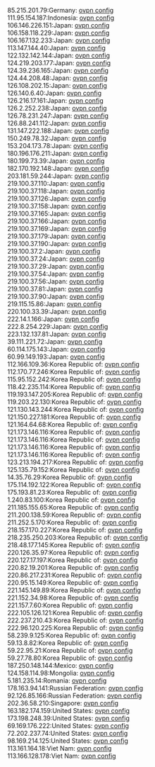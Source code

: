 85.215.201.79:Germany: [ovpn config](vpn/85_215_201_79.ovpn)  
111.95.154.187:Indonesia: [ovpn config](vpn/111_95_154_187.ovpn)  
106.146.226.151:Japan: [ovpn config](vpn/106_146_226_151.ovpn)  
106.158.118.229:Japan: [ovpn config](vpn/106_158_118_229.ovpn)  
106.167.132.233:Japan: [ovpn config](vpn/106_167_132_233.ovpn)  
113.147.144.40:Japan: [ovpn config](vpn/113_147_144_40.ovpn)  
122.132.142.144:Japan: [ovpn config](vpn/122_132_142_144.ovpn)  
124.219.203.177:Japan: [ovpn config](vpn/124_219_203_177.ovpn)  
124.39.236.165:Japan: [ovpn config](vpn/124_39_236_165.ovpn)  
124.44.208.48:Japan: [ovpn config](vpn/124_44_208_48.ovpn)  
126.108.202.15:Japan: [ovpn config](vpn/126_108_202_15.ovpn)  
126.140.6.40:Japan: [ovpn config](vpn/126_140_6_40.ovpn)  
126.216.17.161:Japan: [ovpn config](vpn/126_216_17_161.ovpn)  
126.2.252.238:Japan: [ovpn config](vpn/126_2_252_238.ovpn)  
126.78.231.247:Japan: [ovpn config](vpn/126_78_231_247.ovpn)  
126.88.241.112:Japan: [ovpn config](vpn/126_88_241_112.ovpn)  
131.147.222.188:Japan: [ovpn config](vpn/131_147_222_188.ovpn)  
150.249.78.32:Japan: [ovpn config](vpn/150_249_78_32.ovpn)  
153.204.173.78:Japan: [ovpn config](vpn/153_204_173_78.ovpn)  
180.196.176.211:Japan: [ovpn config](vpn/180_196_176_211.ovpn)  
180.199.73.39:Japan: [ovpn config](vpn/180_199_73_39.ovpn)  
182.170.192.148:Japan: [ovpn config](vpn/182_170_192_148.ovpn)  
203.181.59.244:Japan: [ovpn config](vpn/203_181_59_244.ovpn)  
219.100.37.110:Japan: [ovpn config](vpn/219_100_37_110.ovpn)  
219.100.37.118:Japan: [ovpn config](vpn/219_100_37_118.ovpn)  
219.100.37.126:Japan: [ovpn config](vpn/219_100_37_126.ovpn)  
219.100.37.158:Japan: [ovpn config](vpn/219_100_37_158.ovpn)  
219.100.37.165:Japan: [ovpn config](vpn/219_100_37_165.ovpn)  
219.100.37.166:Japan: [ovpn config](vpn/219_100_37_166.ovpn)  
219.100.37.169:Japan: [ovpn config](vpn/219_100_37_169.ovpn)  
219.100.37.179:Japan: [ovpn config](vpn/219_100_37_179.ovpn)  
219.100.37.190:Japan: [ovpn config](vpn/219_100_37_190.ovpn)  
219.100.37.2:Japan: [ovpn config](vpn/219_100_37_2.ovpn)  
219.100.37.24:Japan: [ovpn config](vpn/219_100_37_24.ovpn)  
219.100.37.29:Japan: [ovpn config](vpn/219_100_37_29.ovpn)  
219.100.37.54:Japan: [ovpn config](vpn/219_100_37_54.ovpn)  
219.100.37.56:Japan: [ovpn config](vpn/219_100_37_56.ovpn)  
219.100.37.81:Japan: [ovpn config](vpn/219_100_37_81.ovpn)  
219.100.37.90:Japan: [ovpn config](vpn/219_100_37_90.ovpn)  
219.115.15.86:Japan: [ovpn config](vpn/219_115_15_86.ovpn)  
220.100.33.39:Japan: [ovpn config](vpn/220_100_33_39.ovpn)  
222.14.1.166:Japan: [ovpn config](vpn/222_14_1_166.ovpn)  
222.8.254.229:Japan: [ovpn config](vpn/222_8_254_229.ovpn)  
223.132.137.81:Japan: [ovpn config](vpn/223_132_137_81.ovpn)  
39.111.221.72:Japan: [ovpn config](vpn/39_111_221_72.ovpn)  
60.114.175.143:Japan: [ovpn config](vpn/60_114_175_143.ovpn)  
60.99.149.193:Japan: [ovpn config](vpn/60_99_149_193.ovpn)  
112.166.109.36:Korea Republic of: [ovpn config](vpn/112_166_109_36.ovpn)  
112.170.77.246:Korea Republic of: [ovpn config](vpn/112_170_77_246.ovpn)  
115.95.152.242:Korea Republic of: [ovpn config](vpn/115_95_152_242.ovpn)  
118.42.235.114:Korea Republic of: [ovpn config](vpn/118_42_235_114.ovpn)  
119.193.147.205:Korea Republic of: [ovpn config](vpn/119_193_147_205.ovpn)  
119.203.22.130:Korea Republic of: [ovpn config](vpn/119_203_22_130.ovpn)  
121.130.143.244:Korea Republic of: [ovpn config](vpn/121_130_143_244.ovpn)  
121.150.227.181:Korea Republic of: [ovpn config](vpn/121_150_227_181.ovpn)  
121.164.64.68:Korea Republic of: [ovpn config](vpn/121_164_64_68.ovpn)  
121.173.146.116:Korea Republic of: [ovpn config](vpn/121_173_146_116.ovpn)  
121.173.146.116:Korea Republic of: [ovpn config](vpn/121_173_146_116.ovpn)  
121.173.146.116:Korea Republic of: [ovpn config](vpn/121_173_146_116.ovpn)  
121.173.146.116:Korea Republic of: [ovpn config](vpn/121_173_146_116.ovpn)  
123.213.194.217:Korea Republic of: [ovpn config](vpn/123_213_194_217.ovpn)  
125.135.79.152:Korea Republic of: [ovpn config](vpn/125_135_79_152.ovpn)  
14.35.76.29:Korea Republic of: [ovpn config](vpn/14_35_76_29.ovpn)  
175.114.192.122:Korea Republic of: [ovpn config](vpn/175_114_192_122.ovpn)  
175.193.81.23:Korea Republic of: [ovpn config](vpn/175_193_81_23.ovpn)  
1.240.83.100:Korea Republic of: [ovpn config](vpn/1_240_83_100.ovpn)  
211.185.155.65:Korea Republic of: [ovpn config](vpn/211_185_155_65.ovpn)  
211.200.138.59:Korea Republic of: [ovpn config](vpn/211_200_138_59.ovpn)  
211.252.5.170:Korea Republic of: [ovpn config](vpn/211_252_5_170.ovpn)  
218.157.170.227:Korea Republic of: [ovpn config](vpn/218_157_170_227.ovpn)  
218.235.250.203:Korea Republic of: [ovpn config](vpn/218_235_250_203.ovpn)  
218.48.177.145:Korea Republic of: [ovpn config](vpn/218_48_177_145.ovpn)  
220.126.35.97:Korea Republic of: [ovpn config](vpn/220_126_35_97.ovpn)  
220.127.17.197:Korea Republic of: [ovpn config](vpn/220_127_17_197.ovpn)  
220.82.19.201:Korea Republic of: [ovpn config](vpn/220_82_19_201.ovpn)  
220.86.217.231:Korea Republic of: [ovpn config](vpn/220_86_217_231.ovpn)  
220.95.15.149:Korea Republic of: [ovpn config](vpn/220_95_15_149.ovpn)  
221.145.149.89:Korea Republic of: [ovpn config](vpn/221_145_149_89.ovpn)  
221.152.34.98:Korea Republic of: [ovpn config](vpn/221_152_34_98.ovpn)  
221.157.7.60:Korea Republic of: [ovpn config](vpn/221_157_7_60.ovpn)  
222.105.126.121:Korea Republic of: [ovpn config](vpn/222_105_126_121.ovpn)  
222.237.210.43:Korea Republic of: [ovpn config](vpn/222_237_210_43.ovpn)  
222.96.120.225:Korea Republic of: [ovpn config](vpn/222_96_120_225.ovpn)  
58.239.9.125:Korea Republic of: [ovpn config](vpn/58_239_9_125.ovpn)  
59.13.8.82:Korea Republic of: [ovpn config](vpn/59_13_8_82.ovpn)  
59.22.95.21:Korea Republic of: [ovpn config](vpn/59_22_95_21.ovpn)  
59.27.78.80:Korea Republic of: [ovpn config](vpn/59_27_78_80.ovpn)  
187.250.148.144:Mexico: [ovpn config](vpn/187_250_148_144.ovpn)  
124.158.114.98:Mongolia: [ovpn config](vpn/124_158_114_98.ovpn)  
5.181.235.14:Romania: [ovpn config](vpn/5_181_235_14.ovpn)  
178.163.94.141:Russian Federation: [ovpn config](vpn/178_163_94_141.ovpn)  
92.126.85.166:Russian Federation: [ovpn config](vpn/92_126_85_166.ovpn)  
202.36.58.210:Singapore: [ovpn config](vpn/202_36_58_210.ovpn)  
163.182.174.159:United States: [ovpn config](vpn/163_182_174_159.ovpn)  
173.198.248.39:United States: [ovpn config](vpn/173_198_248_39.ovpn)  
69.169.176.222:United States: [ovpn config](vpn/69_169_176_222.ovpn)  
72.202.237.74:United States: [ovpn config](vpn/72_202_237_74.ovpn)  
98.169.214.125:United States: [ovpn config](vpn/98_169_214_125.ovpn)  
113.161.164.18:Viet Nam: [ovpn config](vpn/113_161_164_18.ovpn)  
113.166.128.178:Viet Nam: [ovpn config](vpn/113_166_128_178.ovpn)  
